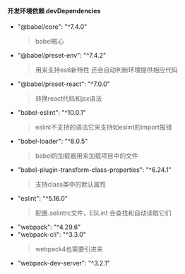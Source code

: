 #### 开发环境依赖 devDependencies
  
* "@babel/core": "^7.4.0"
  > babel核心
* "@babel/preset-env": "^7.4.2"
  > 用来支持es6新特性 还会自动判断环境提供相应代码
* "@babel/preset-react": "^7.0.0"
  > 转换react代码和jsx语法
* "babel-eslint": "^10.0.1"
  > eslint不支持的语法它来支持如eslint的import报错
* "babel-loader": "^8.0.5"
  > babel的加载器用来加载项目中的文件
* "babel-plugin-transform-class-properties": "^6.24.1"
  > 支持class类中的默认属性
* "eslint": "^5.16.0"
  > 配置.selintrc文件，ESLint 会查找和自动读取它们
* "webpack": "^4.29.6"
* "webpack-cli": "^3.3.0"
  > webpack4也需要引进来
* "webpack-dev-server": "^3.2.1"


